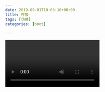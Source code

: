 ```yaml
---
date: 2019-09-01T10:03:16+08:00
title: 呼吸
tags: [仿佛]
categories: [boot]

---
```


<video controls src="http://du1ab.one/images/2019/me.mp4"></video>
